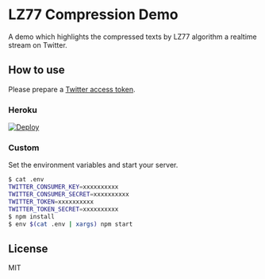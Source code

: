# LZ77 Compression Demo

A demo which highlights the compressed texts by LZ77 algorithm a realtime stream on Twitter.

## How to use
Please prepare a [Twitter access token](https://dev.twitter.com/oauth/application-only).

### Heroku

[![Deploy](https://www.herokucdn.com/deploy/button.png)](https://heroku.com/deploy)

### Custom
Set the environment variables and start your server.

```sh
$ cat .env
TWITTER_CONSUMER_KEY=xxxxxxxxxx
TWITTER_CONSUMER_SECRET=xxxxxxxxxx
TWITTER_TOKEN=xxxxxxxxxx
TWITTER_TOKEN_SECRET=xxxxxxxxxx
$ npm install
$ env $(cat .env | xargs) npm start
```

## License

MIT
